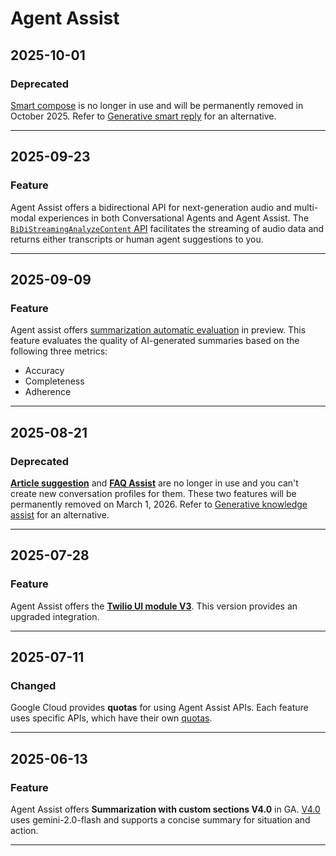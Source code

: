 # Agent Assist

## 2025-10-01

### Deprecated

[Smart compose](https://cloud.google.com/agent-assist/priv/docs/smart-compose) is no longer in use and will be permanently removed in October 2025. Refer to [Generative smart reply](https://cloud.google.com/agent-assist/priv/docs/generative-smart-reply) for an alternative.

---
## 2025-09-23

### Feature

Agent Assist offers a bidirectional API for next-generation audio and multi-modal experiences in both Conversational Agents and Agent Assist. The [`BiDiStreamingAnalyzeContent` API](https://cloud.google.com/agent-assist/docs/bidi-stream-api) facilitates the streaming of audio data and returns either transcripts or human agent suggestions to you.

---
## 2025-09-09

### Feature

Agent assist offers [summarization automatic evaluation](https://cloud.google.com/agent-assist/docs/summarization-autoeval-guide) in preview. This feature evaluates the quality of AI-generated summaries based on the following three metrics:

* Accuracy
* Completeness
* Adherence

---
## 2025-08-21

### Deprecated

[**Article suggestion**](https://cloud.google.com/agent-assist/docs/article-suggestion) and [**FAQ Assist**](https://cloud.google.com/agent-assist/docs/faq) are no longer in use and you can't create new conversation profiles for them. These two features will be permanently removed on March 1, 2026. Refer to [Generative knowledge assist](https://cloud.google.com/agent-assist/docs/generative-knowledge-assist) for an alternative.

---
## 2025-07-28

### Feature

Agent Assist offers the **[Twilio UI module V3](https://cloud.google.com/agent-assist/docs/twilio)**. This version provides an upgraded integration.

---
## 2025-07-11

### Changed

Google Cloud provides **quotas** for using Agent Assist APIs. Each feature uses specific APIs, which have their own [quotas](https://cloud.google.com/agent-assist/docs/quotas).

---
## 2025-06-13

### Feature

Agent Assist offers **Summarization with custom sections V4.0** in GA. [V4.0](https://cloud.google.com/agent-assist/docs/summarization-with-custom-sections) uses gemini-2.0-flash and supports a concise summary for situation and action.

---
